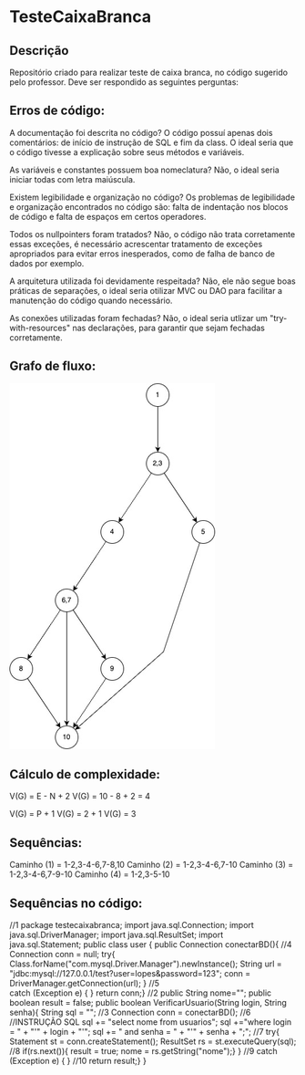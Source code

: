 # TesteCaixaBranca
## Descrição
Repositório criado para realizar teste de caixa branca, no código sugerido pelo professor. Deve ser respondido as seguintes perguntas:

## Erros de código:
A documentação foi descrita no código?
O código possuí apenas dois comentários: de início de instrução de SQL e fim da class. O ideal seria que o código tivesse a explicação sobre seus métodos e variáveis.

As variáveis e constantes possuem boa nomeclatura?
Não, o ideal seria iniciar todas com letra maiúscula.

Existem legibilidade e organização no código?
Os problemas de legibilidade e organização encontrados no código são: falta de indentação nos blocos de código e falta de espaços em certos operadores.

Todos os nullpointers foram tratados?
Não, o código não trata corretamente essas exceções, é necessário acrescentar tratamento de exceções apropriados para evitar erros inesperados, como de falha de banco de dados por exemplo.

A arquitetura utilizada foi devidamente respeitada?
Não, ele não segue boas práticas de separações, o ideal seria otilizar MVC ou DAO para facilitar a manutenção do código quando necessário.

As conexões utilizadas foram fechadas?
Não, o ideal seria utlizar um "try-with-resources" nas declarações, para garantir que sejam fechadas corretamente.
## Grafo de fluxo:
<img src="/nbproject/grafo-fluxo1.jpg">

## Cálculo de complexidade:
V(G) = E - N + 2
V(G) = 10 - 8 + 2 =  4

V(G) = P + 1
V(G) = 2 + 1
V(G) = 3

## Sequências:
Caminho (1) = 1-2,3-4-6,7-8,10
Caminho (2) = 1-2,3-4-6,7-10
Caminho (3) = 1-2,3-4-6,7-9-10
Caminho (4) = 1-2,3-5-10

## Sequências no código:

//1
package testecaixabranca;
import java.sql.Connection;
import java.sql.DriverManager;
import java.sql.ResultSet;
import java.sql.Statement;
    public class user {
      public Connection conectarBD(){
//4
        Connection conn = null;
        try{
            Class.forName("com.mysql.Driver.Manager").newInstance();
            String url = "jdbc:mysql://127.0.0.1/test?user=lopes&password=123";
            conn = DriverManager.getConnection(url);
        }
//5     
        catch (Exception e) { }
        return conn;} 
//2
    public String nome="";
    public boolean result = false;
    public boolean VerificarUsuario(String login, String senha){
        String sql = "";
//3
        Connection conn = conectarBD();
//6
        //INSTRUÇÃO SQL
        sql += "select nome from usuarios";
        sql +="where login = " + "'" + login + "'";
        sql += " and senha = " + "'" + senha + ";";
//7
        try{
            Statement st = conn.createStatement();
            ResultSet rs = st.executeQuery(sql);
//8
            if(rs.next()){
                result = true;
                nome = rs.getString("nome");}
            }
//9
            catch (Exception e) { }
//10
        return result;}
    }
    



